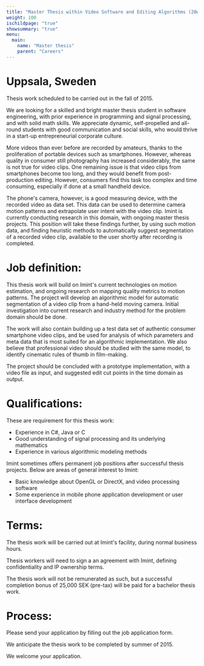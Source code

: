```yaml
---
title: "Master Thesis within Video Software and Editing Algorithms (20w)"
weight: 100
ischildpage: "true"
showsummary: "true"
menu:
  main:
    name: "Master thesis"
    parent: "Careers"
---
```

# Uppsala, Sweden

Thesis work scheduled to be carried out in the fall of 2015.

We are looking for a skilled and bright master thesis student in software engineering, with prior experience in programming and signal processing, and with solid math skills. We appreciate dynamic, self-propelled and all-round students with good communication and social skills, who would thrive in a start-up entrepreneurial corporate culture.<!--more-->

More videos than ever before are recorded by amateurs, thanks to the proliferation of portable devices such as smartphones. However, whereas quality in consumer still photography has increased considerably, the same is not true for video clips. One remaining issue is that video clips from smartphones become too long, and they would benefit from post-production editing. However, consumers find this task too complex and time consuming, especially if done at a small handheld device.

The phone's camera, however, is a good measuring device, with the recorded video as data set. This data can be used to determine camera motion patterns and extrapolate user intent with the video clip. Imint is currently conducting research in this domain, with ongoing master thesis projects. This position will take these findings further, by using such motion data, and finding heuristic methods to automatically suggest segmentation of a recorded video clip, available to the user shortly after recording is completed.

# Job definition:

This thesis work will build on Imint's current technologies on motion estimation, and ongoing research on mapping quality metrics to motion patterns. The project will develop an algorithmic model for automatic segmentation of a video clip from a hand-held moving camera. Initial investigation into current research and industry method for the problem domain should be done.

The work will also contain building up a test data set of authentic consumer smartphone video clips, and be used for analysis of which parameters and meta data that is most suited for an algorithmic implementation. We also believe that professional video should be studied with the same model, to identify cinematic rules of thumb in film-making.

The project should be concluded with a prototype implementation, with a video file as input, and suggested edit cut points in the time domain as output.

# Qualifications:

These are requirement for this thesis work:
- Experience in C#, Java or C
- Good understanding of signal processing and its underlying mathematics
- Experience in various algorithmic modeling methods

Imint sometimes offers permanent job positions after successful thesis projects. Below are areas of general interest to Imint:

- Basic knowledge about OpenGL or DirectX, and video processing software
- Some experience in mobile phone application development or user interface development

# Terms:

The thesis work will be carried out at Imint's facility, during normal business hours.

Thesis workers will need to sign a an agreement with Imint, defining confidentiality and IP ownership terms.

The thesis work will not be remunerated as such, but a successful completion bonus of 25,000 SEK (pre-tax) will be paid for a bachelor thesis work.

# Process:

Please send your application by filling out the job application form.

We anticipate the thesis work to be completed by summer of 2015.

We welcome your application.
